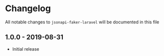# Changelog

All notable changes to `jsonapi-faker-laravel` will be documented in this file

## 1.0.0 - 2019-08-31

- Initial release
